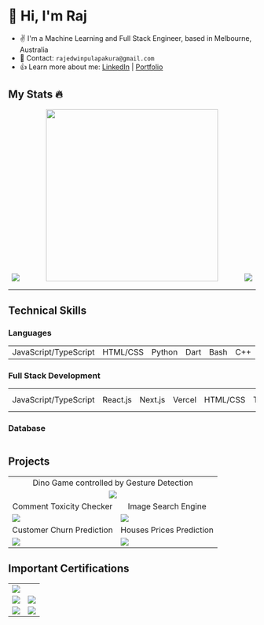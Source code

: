 # 👋 Hi, I'm Raj

- ✌️ I'm a Machine Learning and Full Stack Engineer, based in Melbourne, Australia
- 📨 Contact: `rajedwinpulapakura@gmail.com`
- 👍 Learn more about me: [LinkedIn](https://www.linkedin.com/in/raj-pulapakura-9b2348234/) | [Portfolio](https://www.rajpulapakura.com)

## My Stats 🔥
<div align="center">
<!--   <div> -->
    <img  src="https://github-readme-stats.vercel.app/api?username=raj-pulapakura&show_icons=true&theme=radical" />
    <img style="margin:0px 50px" width="350px" src="https://github-readme-stats.vercel.app/api/top-langs/?username=raj-pulapakura&layout=compact&theme=radical"/>
<!--   </div> -->
  <img src="https://github-readme-streak-stats.herokuapp.com/?user=raj-pulapakura&theme=radical" />
</div>

---


## Technical Skills

<table>
  <tr>
    <h3>Languages</h3>
  </tr>
  <tr>
    <td>JavaScript/TypeScript</td>
    <td>HTML/CSS</td>
    <td>Python</td>
    <td>Dart</td>
    <td>Bash</td>
    <td>C++</td>
</tr>
</table>

<table>
  <tr>
    <h3>Full Stack Development</h3>
  </tr>
  <tr>
    <td>JavaScript/TypeScript</td>
    <td>React.js</td>
    <td>Next.js</td>
    <td>Vercel</td>
    <td>HTML/CSS</td>
    <td>Tailwind</td>
    <td>Material UI</td>
    <td>Redux/Zustand</td>
    <td>Node.js/REST APIs/FastAPI/Flask</td>
    <td>Express.js</td>
    <td>GraphQL/ApolloGraphQL</td>
    <td>TypeORM</td>
  </tr>
</table>

<table>
  <tr>
    <h3>Database</h3>
  </tr>
  <tr>
  
  </tr>
</table>
  
## Projects

<table border="0">
 <tr>
    <td colspan="2" align="center">Dino Game controlled by Gesture Detection</td>
 </tr>
 <tr>
    <td colspan="2" align="center"><img src="https://github.com/raj-pulapakura/raj-pulapakura/assets/87762282/8939495e-86cf-4e88-b648-01fbad891a27" /></td>
 </tr>
   <tr>
    <td align="center">Comment Toxicity Checker</td>
    <td align="center">Image Search Engine</td>
 </tr>
 <tr>
    <td><img src="https://github.com/raj-pulapakura/raj-pulapakura/assets/87762282/5913fe56-4c8e-4e69-8b44-ffe6281f4353" /></td>
    <td><img src="https://github.com/raj-pulapakura/raj-pulapakura/assets/87762282/d9fa78ec-b307-4522-876d-d9062c65f772" /></td>
 </tr>
 <tr>
    <td align="center">Customer Churn Prediction</td>
    <td align="center">Houses Prices Prediction</td>
 </tr>
 <tr>
    <td><img src="https://github.com/raj-pulapakura/raj-pulapakura/assets/87762282/b9da2432-cea5-4a55-ad0f-dca974ada9bd" /></td>
    <td><img src="https://github.com/raj-pulapakura/raj-pulapakura/assets/87762282/33c57bf8-5d36-4e0b-a121-79617b22bd51" /></td>
 </tr>
</table>

## Important Certifications

<table border="0">
 <tr>
    <td colspan="2"><img src="https://github.com/raj-pulapakura/raj-pulapakura/assets/87762282/acc1e709-2566-497c-a554-1fa04a3dc305" /></td>
 </tr>
 <tr>
    <td><img src="https://github.com/raj-pulapakura/raj-pulapakura/assets/87762282/1b56d620-ac64-4811-b05e-f3af8cd6817e" /></td>
    <td><img src="https://github.com/raj-pulapakura/raj-pulapakura/assets/87762282/3ffa23ce-d7da-4206-b3c8-37dd603592e0" /></td>
 </tr>
 <tr>
    <td><img src="https://github.com/raj-pulapakura/raj-pulapakura/assets/87762282/dde0dfb6-eb30-4bf8-98a7-406c23feb198" /></td>
    <td><img src="https://github.com/raj-pulapakura/raj-pulapakura/assets/87762282/da578d6e-626f-417c-a030-8c4f03028030" /></td>
 </tr>
</table>
